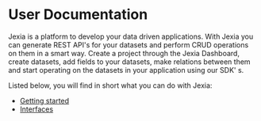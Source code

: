 # User Documentation

Jexia is a platform to develop your data driven applications. With Jexia you can generate REST API's for your datasets and perform CRUD operations on them in a smart way. Create a project through the Jexia Dashboard, create datasets, add fields to your datasets, make relations between them and start operating on the datasets in your application using our SDK' s.

Listed below, you will find in short what you can do with Jexia:

* [Getting started](get-started.md)
* [Interfaces](interfaces.md)
